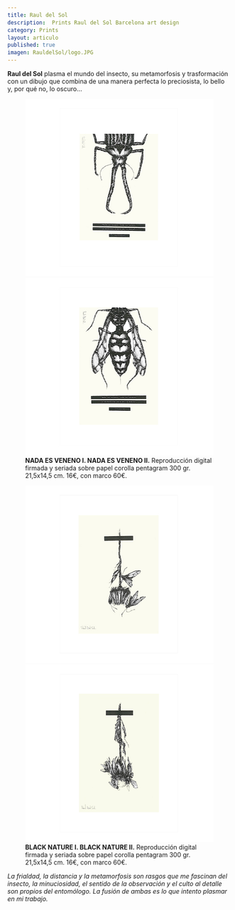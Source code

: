 ```yaml
---
title: Raul del Sol
description:  Prints Raul del Sol Barcelona art design 
category: Prints
layout: articulo
published: true
imagen: RauldelSol/logo.JPG
---
```


**Raul del Sol** plasma el mundo del insecto, su metamorfosis y trasformación con un dibujo que combina de una manera perfecta lo preciosista, lo bello y, por qué no, lo oscuro…

<figure class="half">
	<a href="/images/RauldelSol/NADA ES VENENO I.jpg"><img src="/images/RauldelSol/NADA ES VENENO I.jpg" alt="Print Raul del Sol arte y diseño Barcelona"></a>
	<a href="/images/RauldelSol/NADA ES VENENO II.jpg"><img src="/images/RauldelSol/NADA ES VENENO II.jpg" alt="Print Raul del Sol arte y diseño Barcelona"></a>
<figcaption><b>NADA ES VENENO I. NADA ES VENENO II.</b>
Reproducción digital firmada y seriada sobre papel corolla pentagram 300 gr. 21,5x14,5 cm. 16€, con marco 60€.</figcaption>
</figure>

<figure class="half">
	<a href="/images/RauldelSol/black Nature I.jpg"><img src="/images/RauldelSol/black Nature I.jpg" alt="Print Raul del Sol arte y diseño Barcelona"></a>
	<a href="/images/RauldelSol/black Nature II.jpg"><img src="/images/RauldelSol/black Nature II.jpg" alt="Print Raul del Sol arte y diseño Barcelona"></a>
<figcaption><b>BLACK NATURE I. BLACK NATURE II.</b>
Reproducción digital firmada y seriada sobre papel corolla pentagram 300 gr. 21,5x14,5 cm. 16€, con marco 60€.</figcaption>
</figure>


_La frialdad, la distancia y la metamorfosis son rasgos que me fascinan  del insecto, la minuciosidad, el sentido de la observación y el culto al detalle son propios del entomólogo. La fusión de ambas es lo que intento plasmar en mi trabajo._
